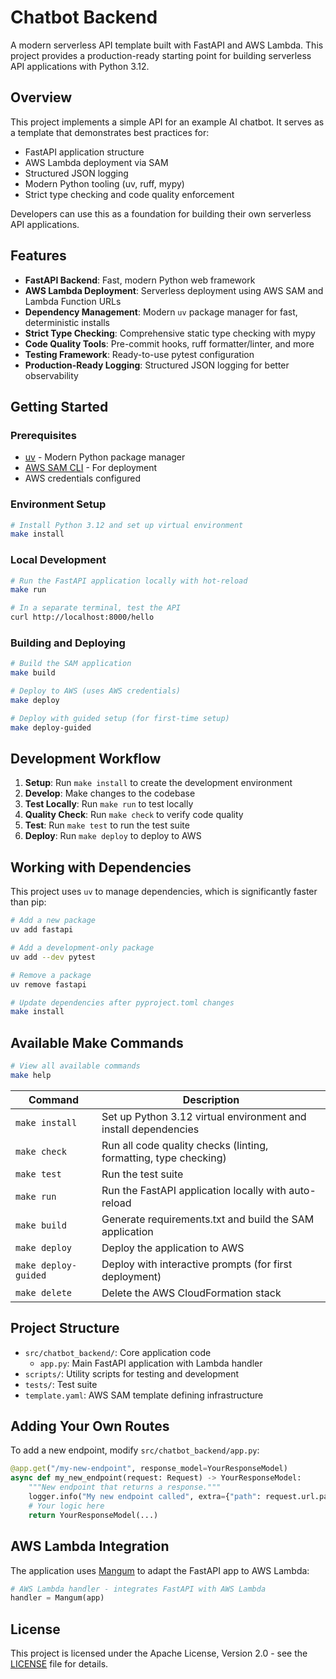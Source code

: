 # Chatbot Backend

A modern serverless API template built with FastAPI and AWS Lambda. This project provides a production-ready starting point for building serverless API applications with Python 3.12.

## Overview

This project implements a simple API for an example AI chatbot. It serves as a template that demonstrates best practices for:

- FastAPI application structure
- AWS Lambda deployment via SAM
- Structured JSON logging
- Modern Python tooling (uv, ruff, mypy)
- Strict type checking and code quality enforcement

Developers can use this as a foundation for building their own serverless API applications.

## Features

- **FastAPI Backend**: Fast, modern Python web framework
- **AWS Lambda Deployment**: Serverless deployment using AWS SAM and Lambda Function URLs
- **Dependency Management**: Modern `uv` package manager for fast, deterministic installs
- **Strict Type Checking**: Comprehensive static type checking with mypy
- **Code Quality Tools**: Pre-commit hooks, ruff formatter/linter, and more
- **Testing Framework**: Ready-to-use pytest configuration
- **Production-Ready Logging**: Structured JSON logging for better observability

## Getting Started

### Prerequisites

- [uv](https://github.com/astral-sh/uv) - Modern Python package manager
- [AWS SAM CLI](https://docs.aws.amazon.com/serverless-application-model/latest/developerguide/install-sam-cli.html) - For deployment
- AWS credentials configured

### Environment Setup

```bash
# Install Python 3.12 and set up virtual environment
make install
```

### Local Development

```bash
# Run the FastAPI application locally with hot-reload
make run

# In a separate terminal, test the API
curl http://localhost:8000/hello
```

### Building and Deploying

```bash
# Build the SAM application
make build

# Deploy to AWS (uses AWS credentials)
make deploy

# Deploy with guided setup (for first-time setup)
make deploy-guided
```

## Development Workflow

1. **Setup**: Run `make install` to create the development environment
2. **Develop**: Make changes to the codebase
3. **Test Locally**: Run `make run` to test locally
4. **Quality Check**: Run `make check` to verify code quality
5. **Test**: Run `make test` to run the test suite
6. **Deploy**: Run `make deploy` to deploy to AWS

## Working with Dependencies

This project uses `uv` to manage dependencies, which is significantly faster than pip:

```bash
# Add a new package
uv add fastapi

# Add a development-only package
uv add --dev pytest

# Remove a package
uv remove fastapi

# Update dependencies after pyproject.toml changes
make install
```

## Available Make Commands

```bash
# View all available commands
make help
```

| Command              | Description                                                      |
| -------------------- | ---------------------------------------------------------------- |
| `make install`       | Set up Python 3.12 virtual environment and install dependencies  |
| `make check`         | Run all code quality checks (linting, formatting, type checking) |
| `make test`          | Run the test suite                                               |
| `make run`           | Run the FastAPI application locally with auto-reload             |
| `make build`         | Generate requirements.txt and build the SAM application          |
| `make deploy`        | Deploy the application to AWS                                    |
| `make deploy-guided` | Deploy with interactive prompts (for first deployment)           |
| `make delete`        | Delete the AWS CloudFormation stack                              |

## Project Structure

- `src/chatbot_backend/`: Core application code
  - `app.py`: Main FastAPI application with Lambda handler
- `scripts/`: Utility scripts for testing and development
- `tests/`: Test suite
- `template.yaml`: AWS SAM template defining infrastructure

## Adding Your Own Routes

To add a new endpoint, modify `src/chatbot_backend/app.py`:

```python
@app.get("/my-new-endpoint", response_model=YourResponseModel)
async def my_new_endpoint(request: Request) -> YourResponseModel:
    """New endpoint that returns a response."""
    logger.info("My new endpoint called", extra={"path": request.url.path})
    # Your logic here
    return YourResponseModel(...)
```

## AWS Lambda Integration

The application uses [Mangum](https://github.com/jordaneremieff/mangum) to adapt the FastAPI app to AWS Lambda:

```python
# AWS Lambda handler - integrates FastAPI with AWS Lambda
handler = Mangum(app)
```

## License

This project is licensed under the Apache License, Version 2.0 - see the [LICENSE](LICENSE) file for details.
